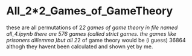 # All_2*2_Games_of_GameTheory
these are all permutations of 2*2 games of game theory
in file named all_4.ipynb there are 576 games (called strict games. the games like prisoners dillemma )but all 2*2 of game theory would be (i guess) 36864 althogh they havent been calculated and shown yet by me. 

